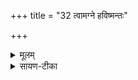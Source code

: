 +++
title = "32 त्वामग्ने हविष्मन्तः"

+++


<details><summary>मूलम्</summary>

त्वाम॑ग्ने ह॒विष्म॑न्तः ।
दे॒वम्मर्ता॑स ईडते ॥4॥  
मन्ये᳚ त्वा जा॒तवे॑दसम् ।  
स ह॒व्या व॑ख्ष्यानु॒षक् ।
</details>

<details><summary>सायण-टीका</summary>

11त्वामग्ने इत्यनुष्टुप् ॥ ततः परं क्वचिदुपहोमाः । देवं दीप्यमानं हविष्मन्तः मर्तासः मनुष्याः ईडते स्तुवन्ति, तं त्वामहं जातवेदसं जातानां वेदितारं जातधनं वा मन्ये जानामि । स त्वमस्माकं हव्या हवींषि वक्षि । वहेर्लेटि शपो लुक् । आनुषक अनुक्रमेण ॥
</details>